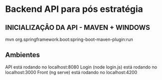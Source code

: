 # Backend API para pós estratégia


## INICIALIZAÇÂO DA API - MAVEN + WINDOWS
mvn org.springframework.boot:spring-boot-maven-plugin:run

## Ambientes
API está rodando no localhost:8080
Login (node login.js) está rodando no localhost:3000
Front (ng serve) está rodando no localhost:4200